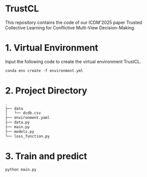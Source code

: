 # TrustCL
This repository contains the code of our ICDM'2025 paper Trusted Collective Learning for Conflictive Multi-View Decision-Making.

# 1.  Virtual Environment
Input the following code to create the virtual environment TrustCL. <br>
```markdown
conda env create -f environment.yml
```

# 2. Project Directory
```markdown
.
├── data       
│   └── dcdb.csv  
├── environment.yaml 
├── data.py                  
├── main.py                                    
├── models.py                  
└── loss_function.py                   
```
# 3. Train and predict
```markdown
python main.py
```
